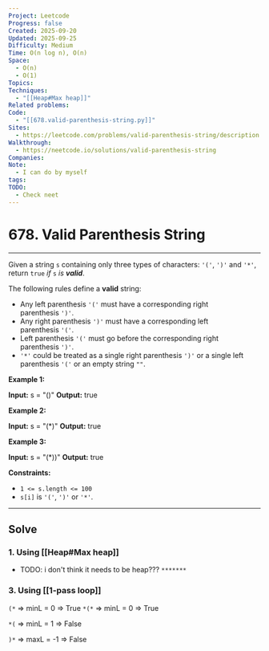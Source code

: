 ```yaml
---
Project: Leetcode
Progress: false
Created: 2025-09-20
Updated: 2025-09-25
Difficulty: Medium
Time: O(n log n), O(n)
Space:
  - O(n)
  - O(1)
Topics:
Techniques:
  - "[[Heap#Max heap]]"
Related problems:
Code:
  - "[[678.valid-parenthesis-string.py]]"
Sites:
  - https://leetcode.com/problems/valid-parenthesis-string/description
Walkthrough:
  - https://neetcode.io/solutions/valid-parenthesis-string
Companies:
Note:
  - I can do by myself
tags:
TODO:
  - Check neet
---
```

# 678. Valid Parenthesis String
---
Given a string `s` containing only three types of characters: `'('`, `')'` and `'*'`, return `true` _if_ `s` _is **valid**_.

The following rules define a **valid** string:

- Any left parenthesis `'('` must have a corresponding right parenthesis `')'`.
- Any right parenthesis `')'` must have a corresponding left parenthesis `'('`.
- Left parenthesis `'('` must go before the corresponding right parenthesis `')'`.
- `'*'` could be treated as a single right parenthesis `')'` or a single left parenthesis `'('` or an empty string `""`.

**Example 1:**

**Input:** s = "()"
**Output:** true

**Example 2:**

**Input:** s = "(*)"
**Output:** true

**Example 3:**

**Input:** s = "(*))"
**Output:** true

**Constraints:**

- `1 <= s.length <= 100`
- `s[i]` is `'('`, `')'` or `'*'`.

----

## Solve

### 1. Using [[Heap#Max heap]]
- TODO: i don't think it needs to be heap???
`*******`
### 3. Using [[1-pass loop]]

`(*` => minL = 0 => True
`*(*` => minL = 0 => True

`*(` => minL = 1 => False

`)*` => maxL = -1 => False
